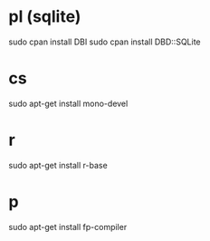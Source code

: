 # pl (sqlite)
sudo cpan install DBI
sudo cpan install DBD::SQLite


# cs
sudo apt-get install mono-devel 
# r
sudo apt-get install r-base 
# p
sudo apt-get install fp-compiler